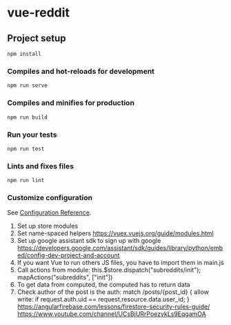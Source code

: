 # vue-reddit

## Project setup

```
npm install
```

### Compiles and hot-reloads for development

```
npm run serve
```

### Compiles and minifies for production

```
npm run build
```

### Run your tests

```
npm run test
```

### Lints and fixes files

```
npm run lint
```

### Customize configuration

See [Configuration Reference](https://cli.vuejs.org/config/).

1. Set up store modules
2. Set name-spaced helpers
   https://vuex.vuejs.org/guide/modules.html
3. Set up google assistant sdk to sign up with google
   https://developers.google.com/assistant/sdk/guides/library/python/embed/config-dev-project-and-account
4. If you want Vue to run others JS files, you have to import them in main.js
5. Call actions from module:
   this.\$store.dispatch("subreddits/init");
   mapActions("subreddits", ["init"])
6. To get data from computed, the computed has to return data
7. Check author of the post is the auth:
   match /posts/{post_id} {
   allow write: if request.auth.uid == request.resource.data.user_id;
   }
   https://angularfirebase.com/lessons/firestore-security-rules-guide/
   https://www.youtube.com/channel/UCsBjURrPoezykLs9EqgamOA

